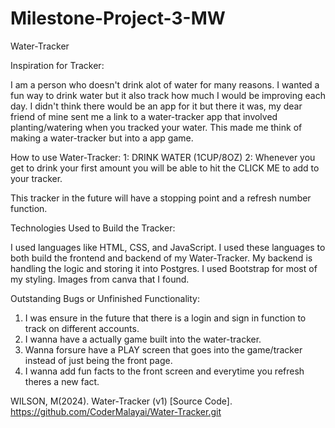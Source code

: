 # Milestone-Project-3-MW
Water-Tracker

Inspiration for Tracker:

I am a person who doesn't drink alot of water for many reasons. I wanted a fun way to drink water but it also track how much I would be improving each day. I didn't think there would be an app for it but there it was, my dear friend of mine sent me a link to a water-tracker app that involved planting/watering when you tracked your water. This made me think of making a water-tracker but into a app game.

How to use Water-Tracker:
1: DRINK WATER (1CUP/8OZ)
2: Whenever you get to drink your first amount you will be able to hit the CLICK ME to add to your tracker.

This tracker in the future will have a stopping point and a refresh number function.

Technologies Used to Build the Tracker:

I used languages like HTML, CSS, and JavaScript. I used these languages to both build the frontend and backend of my Water-Tracker. My backend is handling the logic and storing it into Postgres. I used Bootstrap for most of my styling. Images from canva that I found.

Outstanding Bugs or Unfinished Functionality:

1) I was ensure in the future that there is a login and sign in function to track on different accounts.
2) I wanna have a actually game built into the water-tracker.
3) Wanna forsure have a PLAY screen that goes into the game/tracker instead of just being the front page.
4) I wanna add fun facts to the front screen and everytime you refresh theres a new fact.

WILSON, M(2024). Water-Tracker (v1) [Source Code]. https://github.com/CoderMalayai/Water-Tracker.git
